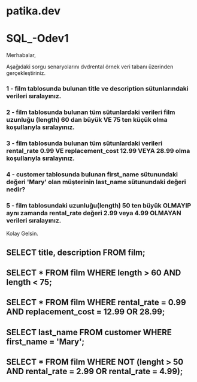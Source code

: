 # patika.dev

# SQL_-Odev1
Merhabalar,

Aşağıdaki sorgu senaryolarını dvdrental örnek veri tabanı üzerinden gerçekleştiriniz.

### 1 - film tablosunda bulunan title ve description sütunlarındaki verileri sıralayınız.
### 2 - film tablosunda bulunan tüm sütunlardaki verileri film uzunluğu (length) 60 dan büyük VE 75 ten küçük olma koşullarıyla sıralayınız.
### 3 -  film tablosunda bulunan tüm sütunlardaki verileri rental_rate 0.99 VE replacement_cost 12.99 VEYA 28.99 olma koşullarıyla sıralayınız.
### 4 - customer tablosunda bulunan first_name sütunundaki değeri 'Mary' olan müşterinin last_name sütunundaki değeri nedir?
### 5 - film tablosundaki uzunluğu(length) 50 ten büyük OLMAYIP aynı zamanda rental_rate değeri 2.99 veya 4.99 OLMAYAN verileri sıralayınız.
Kolay Gelsin.

## SELECT title, description FROM film;

## SELECT * FROM film WHERE length > 60 AND length < 75;

## SELECT * FROM film WHERE rental_rate = 0.99 AND replacement_cost = 12.99 OR 28.99;

## SELECT last_name FROM customer WHERE first_name = 'Mary';

## SELECT * FROM film WHERE NOT (lenght > 50 AND rental_rate = 2.99 OR rental_rate = 4.99);

